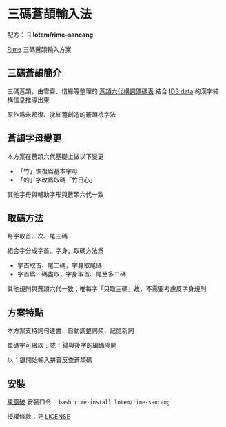 # 三碼蒼頡輸入法

配方： ℞ **lotem/rime-sancang**

[Rime](https://rime.im) 三碼蒼頡輸入方案

## 三碼蒼頡簡介

三碼蒼頡，由雪齋、惜緣等整理的 [蒼頡六代構詞碼碼表][1]
結合 [IDS data][2] 的漢字結構信息推導出來

原作爲朱邦復、沈紅蓮創造的蒼頡檢字法

[1]: https://github.com/LEOYoon-Tsaw/Cangjie6
[2]: https://github.com/cjkvi/cjkvi-ids

## 蒼頡字母變更

本方案在蒼頡六代基礎上做以下變更

  - 「竹」恢復爲基本字母
  - 「的」字改爲取碼「竹日心」

其他字母與輔助字形與蒼頡六代一致

## 取碼方法

每字取首、次、尾三碼

組合字分成字首、字身，取碼方法爲

  - 字首取首、尾二碼，字身取尾碼
  - 字首爲一碼盡取，字身取首、尾至多二碼

其他規則與蒼頡六代一致；唯每字「只取三碼」故，不需要考慮反字身規則

## 方案特點

本方案支持詞句連書、自動調整詞頻、記憶新詞

單碼字可綴以 `;` 或 `'` 鍵與後字的編碼隔開

以 <code>`</code> 鍵開始輸入拼音反查蒼頡碼

## 安裝

[東風破](https://github.com/rime/plum) 安裝口令： `bash rime-install lotem/rime-sancang`

授權條款：見 [LICENSE](LICENSE)
